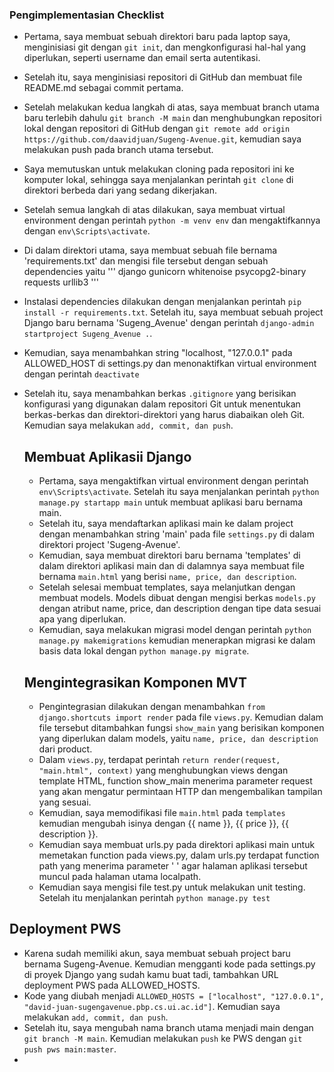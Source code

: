 ### Pengimplementasian Checklist

 - Pertama, saya membuat sebuah direktori baru pada laptop saya, menginisiasi git dengan `git init`, dan mengkonfigurasi hal-hal yang diperlukan, seperti username dan email serta autentikasi.
 - Setelah itu, saya menginisiasi repositori di GitHub dan membuat file README.md sebagai commit pertama.
 - Setelah melakukan kedua langkah di atas, saya membuat branch utama baru terlebih dahulu `git branch -M main` dan menghubungkan repositori lokal dengan repositori di GitHub dengan `git remote add origin https://github.com/daavidjuan/Sugeng-Avenue.git`, kemudian saya melakukan push pada branch utama tersebut.
 - Saya memutuskan untuk melakukan cloning pada repositori ini ke komputer lokal, sehingga saya menjalankan perintah `git clone` di direktori berbeda dari yang sedang dikerjakan.
 - Setelah semua langkah di atas dilakukan, saya membuat virtual environment dengan perintah `python -m venv env` dan mengaktifkannya dengan `env\Scripts\activate`.
 - Di dalam direktori utama, saya membuat sebuah file bernama 'requirements.txt' dan mengisi file tersebut dengan sebuah dependencies yaitu
 '''
  django
  gunicorn
  whitenoise
  psycopg2-binary
  requests
  urllib3
 '''
- Instalasi dependencies dilakukan dengan menjalankan perintah `pip install -r requirements.txt`. Setelah itu, saya membuat sebuah project Django baru bernama 'Sugeng_Avenue' dengan perintah `django-admin startproject Sugeng_Avenue .`.
- Kemudian, saya menambahkan string "localhost, "127.0.0.1" pada ALLOWED_HOST di settings.py dan menonaktifkan virtual environment dengan perintah `deactivate`
- Setelah itu, saya menambahkan berkas `.gitignore` yang berisikan konfigurasi yang digunakan dalam repositori Git untuk menentukan berkas-berkas dan direktori-direktori yang harus diabaikan oleh Git. Kemudian saya melakukan `add, commit, dan push`.
  
  ## Membuat Aplikasii Django
  - Pertama, saya mengaktifkan virtual environment dengan perintah `env\Scripts\activate`. Setelah itu saya menjalankan perintah `python manage.py startapp main` untuk membuat aplikasi baru bernama main.
  - Setelah itu, saya mendaftarkan aplikasi main ke dalam project dengan menambahkan string 'main' pada file `settings.py` di dalam direktori project 'Sugeng-Avenue'.
  - Kemudian, saya membuat direktori baru bernama 'templates' di dalam direktori aplikasi main dan di dalamnya saya membuat file bernama `main.html` yang berisi `name, price, dan description`.
  - Setelah selesai membuat templates, saya melanjutkan dengan membuat models. Models dibuat dengan mengisi berkas `models.py` dengan atribut name, price, dan description dengan tipe data sesuai apa yang diperlukan.
  - Kemudian, saya melakukan migrasi model dengan perintah `python manage.py makemigrations` kemudian menerapkan migrasi ke dalam basis data lokal dengan `python manage.py migrate`.
 
  ## Mengintegrasikan Komponen MVT
  - Pengintegrasian dilakukan dengan menambahkan `from django.shortcuts import render` pada file `views.py`. Kemudian dalam file tersebut ditambahkan fungsi `show_main` yang berisikan komponen yang diperlukan dalam models, yaitu `name, price, dan description` dari product.
  - Dalam `views.py`, terdapat perintah `return render(request, "main.html", context)` yang menghubungkan views dengan template HTML, function show_main menerima parameter request yang akan mengatur permintaan HTTP dan mengembalikan tampilan yang sesuai.
  - Kemudian, saya memodifikasi file `main.html` pada `templates` kemudian mengubah isinya dengan {{ name }}, {{ price }}, {{ description }}.
  - Kemudian saya membuat urls.py pada direktori aplikasi main untuk memetakan function pada views.py, dalam urls.py terdapat function path yang menerima parameter ' ' agar halaman aplikasi tersebut muncul pada halaman utama localpath.
  - Kemudian saya mengisi file test.py untuk melakukan unit testing. Setelah itu menjalankan perintah `python manage.py test`

 ## Deployment PWS
 - Karena sudah memiliki akun, saya membuat sebuah project baru bernama Sugeng-Avenue. Kemudian mengganti kode pada settings.py di proyek Django yang sudah kamu buat tadi, tambahkan URL deployment PWS pada ALLOWED_HOSTS.
 - Kode yang diubah menjadi `ALLOWED_HOSTS = ["localhost", "127.0.0.1", "david-juan-sugengavenue.pbp.cs.ui.ac.id"]`. Kemudian saya melakukan `add, commit, dan push`.
 - Setelah itu, saya mengubah nama branch utama menjadi main dengan `git branch -M main`. Kemudian melakukan `push` ke PWS dengan `git push pws main:master`.
 - 
